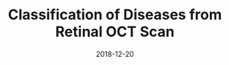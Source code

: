---
# Documentation: https://sourcethemes.com/academic/docs/managing-content/

title: "Classification of Diseases from Retinal OCT Scan"
summary: "Designed a lightweight CNN for medical classification. The network is able to classify retinal diseases from OCT Scans."
authors: ["Suhail Najeeb"]
tags: ["retinal-oct", "cnn","biomedical-imaging"]
categories: ["computer-vision"]
date: 2018-12-20

# Optional external URL for project (replaces project detail page).
external_link: "https://github.com/suhailnajeeb/retinal-oct-classify"

# Featured image
# To use, add an image named `featured.jpg/png` to your page's folder.
# Focal points: Smart, Center, TopLeft, Top, TopRight, Left, Right, BottomLeft, Bottom, BottomRight.
image:
  caption: ""
  focal_point: ""
  preview_only: false

# Custom links (optional).
#   Uncomment and edit lines below to show custom links.
links:
- name: Follow
  url: https://twitter.com/najeeb_suhail
  icon_pack: fab
  icon: twitter

url_code: "https://github.com/suhailnajeeb/retinal-oct-classify"
url_pdf: ""
url_slides: ""
url_video: ""

# Slides (optional).
#   Associate this project with Markdown slides.
#   Simply enter your slide deck's filename without extension.
#   E.g. `slides = "example-slides"` references `content/slides/example-slides.md`.
#   Otherwise, set `slides = ""`.
slides: ""
---